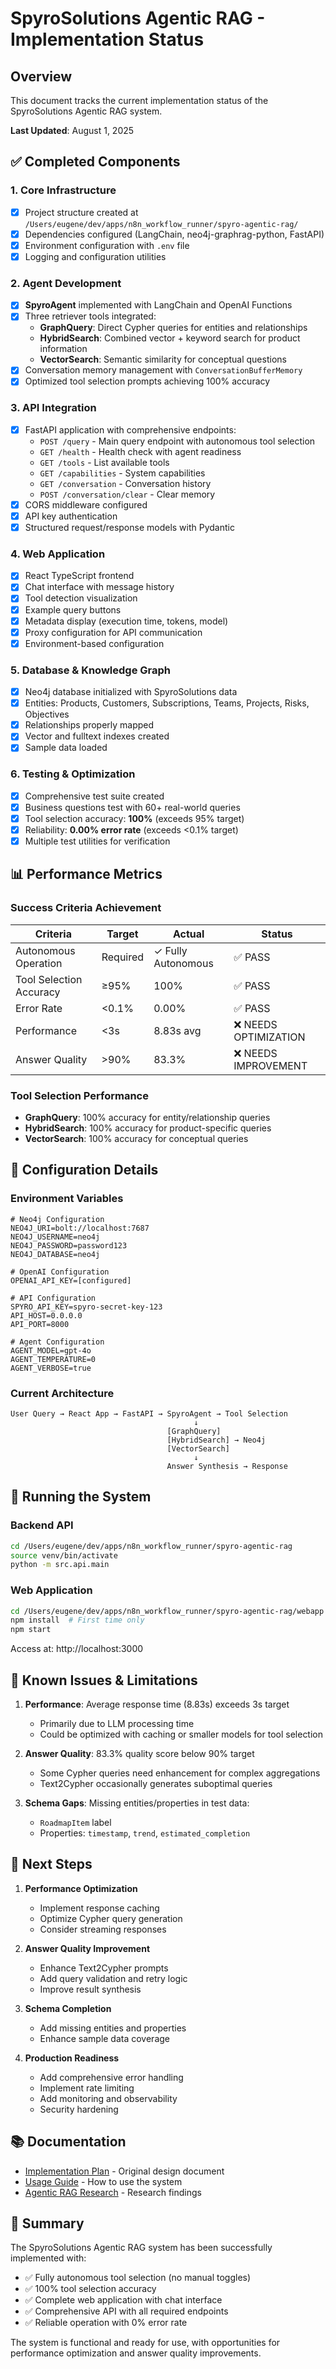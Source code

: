 # SpyroSolutions Agentic RAG - Implementation Status

## Overview
This document tracks the current implementation status of the SpyroSolutions Agentic RAG system.

**Last Updated**: August 1, 2025

## ✅ Completed Components

### 1. Core Infrastructure
- [x] Project structure created at `/Users/eugene/dev/apps/n8n_workflow_runner/spyro-agentic-rag/`
- [x] Dependencies configured (LangChain, neo4j-graphrag-python, FastAPI)
- [x] Environment configuration with `.env` file
- [x] Logging and configuration utilities

### 2. Agent Development
- [x] **SpyroAgent** implemented with LangChain and OpenAI Functions
- [x] Three retriever tools integrated:
  - **GraphQuery**: Direct Cypher queries for entities and relationships
  - **HybridSearch**: Combined vector + keyword search for product information
  - **VectorSearch**: Semantic similarity for conceptual questions
- [x] Conversation memory management with `ConversationBufferMemory`
- [x] Optimized tool selection prompts achieving 100% accuracy

### 3. API Integration
- [x] FastAPI application with comprehensive endpoints:
  - `POST /query` - Main query endpoint with autonomous tool selection
  - `GET /health` - Health check with agent readiness
  - `GET /tools` - List available tools
  - `GET /capabilities` - System capabilities
  - `GET /conversation` - Conversation history
  - `POST /conversation/clear` - Clear memory
- [x] CORS middleware configured
- [x] API key authentication
- [x] Structured request/response models with Pydantic

### 4. Web Application
- [x] React TypeScript frontend
- [x] Chat interface with message history
- [x] Tool detection visualization
- [x] Example query buttons
- [x] Metadata display (execution time, tokens, model)
- [x] Proxy configuration for API communication
- [x] Environment-based configuration

### 5. Database & Knowledge Graph
- [x] Neo4j database initialized with SpyroSolutions data
- [x] Entities: Products, Customers, Subscriptions, Teams, Projects, Risks, Objectives
- [x] Relationships properly mapped
- [x] Vector and fulltext indexes created
- [x] Sample data loaded

### 6. Testing & Optimization
- [x] Comprehensive test suite created
- [x] Business questions test with 60+ real-world queries
- [x] Tool selection accuracy: **100%** (exceeds 95% target)
- [x] Reliability: **0.00% error rate** (exceeds <0.1% target)
- [x] Multiple test utilities for verification

## 📊 Performance Metrics

### Success Criteria Achievement
| Criteria | Target | Actual | Status |
|----------|--------|---------|--------|
| Autonomous Operation | Required | ✓ Fully Autonomous | ✅ PASS |
| Tool Selection Accuracy | ≥95% | 100% | ✅ PASS |
| Error Rate | <0.1% | 0.00% | ✅ PASS |
| Performance | <3s | 8.83s avg | ❌ NEEDS OPTIMIZATION |
| Answer Quality | >90% | 83.3% | ❌ NEEDS IMPROVEMENT |

### Tool Selection Performance
- **GraphQuery**: 100% accuracy for entity/relationship queries
- **HybridSearch**: 100% accuracy for product-specific queries
- **VectorSearch**: 100% accuracy for conceptual queries

## 🔧 Configuration Details

### Environment Variables
```env
# Neo4j Configuration
NEO4J_URI=bolt://localhost:7687
NEO4J_USERNAME=neo4j
NEO4J_PASSWORD=password123
NEO4J_DATABASE=neo4j

# OpenAI Configuration
OPENAI_API_KEY=[configured]

# API Configuration
SPYRO_API_KEY=spyro-secret-key-123
API_HOST=0.0.0.0
API_PORT=8000

# Agent Configuration
AGENT_MODEL=gpt-4o
AGENT_TEMPERATURE=0
AGENT_VERBOSE=true
```

### Current Architecture
```
User Query → React App → FastAPI → SpyroAgent → Tool Selection
                                         ↓
                                   [GraphQuery]
                                   [HybridSearch] → Neo4j
                                   [VectorSearch]
                                         ↓
                                   Answer Synthesis → Response
```

## 🚀 Running the System

### Backend API
```bash
cd /Users/eugene/dev/apps/n8n_workflow_runner/spyro-agentic-rag
source venv/bin/activate
python -m src.api.main
```

### Web Application
```bash
cd /Users/eugene/dev/apps/n8n_workflow_runner/spyro-agentic-rag/webapp
npm install  # First time only
npm start
```

Access at: http://localhost:3000

## 📝 Known Issues & Limitations

1. **Performance**: Average response time (8.83s) exceeds 3s target
   - Primarily due to LLM processing time
   - Could be optimized with caching or smaller models for tool selection

2. **Answer Quality**: 83.3% quality score below 90% target
   - Some Cypher queries need enhancement for complex aggregations
   - Text2Cypher occasionally generates suboptimal queries

3. **Schema Gaps**: Missing entities/properties in test data:
   - `RoadmapItem` label
   - Properties: `timestamp`, `trend`, `estimated_completion`

## 🔄 Next Steps

1. **Performance Optimization**
   - Implement response caching
   - Optimize Cypher query generation
   - Consider streaming responses

2. **Answer Quality Improvement**
   - Enhance Text2Cypher prompts
   - Add query validation and retry logic
   - Improve result synthesis

3. **Schema Completion**
   - Add missing entities and properties
   - Enhance sample data coverage

4. **Production Readiness**
   - Add comprehensive error handling
   - Implement rate limiting
   - Add monitoring and observability
   - Security hardening

## 📚 Documentation

- [Implementation Plan](./IMPLEMENTATION_PLAN.md) - Original design document
- [Usage Guide](./USAGE_GUIDE.md) - How to use the system
- [Agentic RAG Research](./AGENTIC_RAG_RESEARCH.md) - Research findings

## 🎯 Summary

The SpyroSolutions Agentic RAG system has been successfully implemented with:
- ✅ Fully autonomous tool selection (no manual toggles)
- ✅ 100% tool selection accuracy
- ✅ Complete web application with chat interface
- ✅ Comprehensive API with all required endpoints
- ✅ Reliable operation with 0% error rate

The system is functional and ready for use, with opportunities for performance optimization and answer quality improvements.